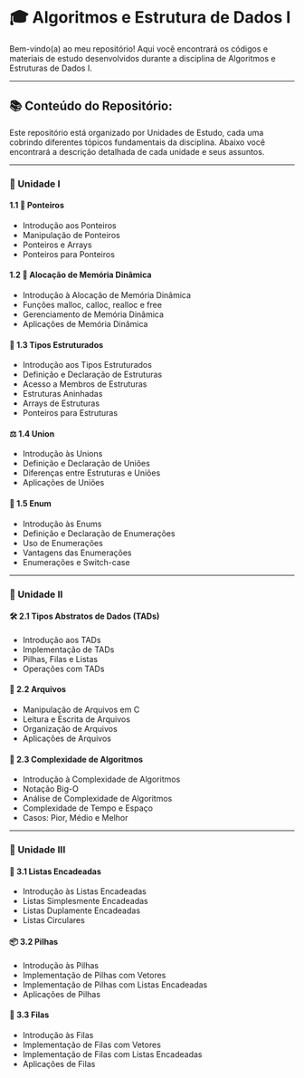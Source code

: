 # 🎓 Algoritmos e Estrutura de Dados I

Bem-vindo(a) ao meu repositório! Aqui você encontrará os códigos e materiais de estudo desenvolvidos durante a disciplina de Algoritmos e Estruturas de Dados I.

---

## 📚 Conteúdo do Repositório:

Este repositório está organizado por Unidades de Estudo, cada uma cobrindo diferentes tópicos fundamentais da disciplina. Abaixo você encontrará a descrição detalhada de cada unidade e seus assuntos.

---

### 🔹 Unidade I

#### 1.1 📍 Ponteiros
- Introdução aos Ponteiros
- Manipulação de Ponteiros
- Ponteiros e Arrays
- Ponteiros para Ponteiros

#### 1.2 💾 Alocação de Memória Dinâmica
- Introdução à Alocação de Memória Dinâmica
- Funções malloc, calloc, realloc e free
- Gerenciamento de Memória Dinâmica
- Aplicações de Memória Dinâmica

#### 🧩 1.3 Tipos Estruturados
- Introdução aos Tipos Estruturados
- Definição e Declaração de Estruturas
- Acesso a Membros de Estruturas
- Estruturas Aninhadas
- Arrays de Estruturas
- Ponteiros para Estruturas

#### ⚖️ 1.4 Union
- Introdução às Unions
- Definição e Declaração de Uniões
- Diferenças entre Estruturas e Uniões
- Aplicações de Uniões

#### 🔄 1.5 Enum
- Introdução às Enums
- Definição e Declaração de Enumerações
- Uso de Enumerações
- Vantagens das Enumerações
- Enumerações e Switch-case

---

### 🔹 Unidade II

#### 🛠️ 2.1 Tipos Abstratos de Dados (TADs)
- Introdução aos TADs
- Implementação de TADs
- Pilhas, Filas e Listas
- Operações com TADs

#### 📂 2.2 Arquivos
- Manipulação de Arquivos em C
- Leitura e Escrita de Arquivos
- Organização de Arquivos
- Aplicações de Arquivos

#### 🧮 2.3 Complexidade de Algoritmos
- Introdução à Complexidade de Algoritmos
- Notação Big-O
- Análise de Complexidade de Algoritmos
- Complexidade de Tempo e Espaço
- Casos: Pior, Médio e Melhor

---

### 🔹 Unidade III

#### 📜 3.1 Listas Encadeadas
- Introdução às Listas Encadeadas
- Listas Simplesmente Encadeadas
- Listas Duplamente Encadeadas
- Listas Circulares

#### 📦 3.2 Pilhas
- Introdução às Pilhas
- Implementação de Pilhas com Vetores
- Implementação de Pilhas com Listas Encadeadas
- Aplicações de Pilhas

#### 📅 3.3 Filas
- Introdução às Filas
- Implementação de Filas com Vetores
- Implementação de Filas com Listas Encadeadas
- Aplicações de Filas
